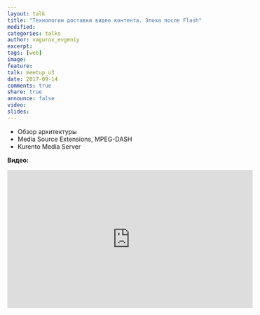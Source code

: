 ```yaml
---
layout: talk
title: "Технологии доставки видео контента. Эпоха после Flash"
modified:
categories: talks
author: vagurov_evgeniy
excerpt:
tags: [web]
image:
feature:
talk: meetup_u3
date: 2017-09-14
comments: true
share: true
announce: false
video: 
slides: 
---
```


* Обзор архитектуры
* Media Source Extensions, MPEG-DASH
* Kurento Media Server

**Видео:**
<iframe width="560" height="315" src="https://www.youtube.com/embed/PKhcq64xyKo" frameborder="0" allowfullscreen></iframe>